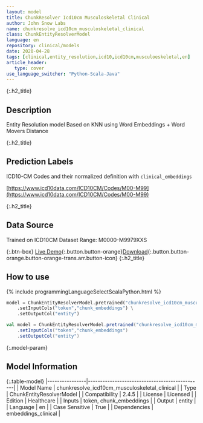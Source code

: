 ```yaml
---
layout: model
title: ChunkResolver Icd10cm Musculoskeletal Clinical
author: John Snow Labs
name: chunkresolve_icd10cm_musculoskeletal_clinical
class: ChunkEntityResolverModel
language: en
repository: clinical/models
date: 2020-04-28
tags: [clinical,entity_resolution,icd10,icd10cm,musculoeskeletal,en]
article_header:
   type: cover
use_language_switcher: "Python-Scala-Java"
---
```


{:.h2_title}
## Description
Entity Resolution model Based on KNN using Word Embeddings + Word Movers Distance  


{:.h2_title}
## Prediction Labels
ICD10-CM Codes and their normalized definition with `clinical_embeddings`

[https://www.icd10data.com/ICD10CM/Codes/M00-M99](https://www.icd10data.com/ICD10CM/Codes/M00-M99)

{:.h2_title}
## Data Source
Trained on ICD10CM Dataset Range: M0000-M9979XXS

{:.btn-box}
[Live Demo](https://demo.johnsnowlabs.com/healthcare/ER_ICD10_CM/){:.button.button-orange}[Download](https://s3.amazonaws.com/auxdata.johnsnowlabs.com/clinical/models/chunkresolve_icd10cm_musculoskeletal_clinical_en_2.4.5_2.4_1588103998999.zip){:.button.button-orange.button-orange-trans.arr.button-icon}
{:.h2_title}
## How to use 
<div class="tabs-box" markdown="1">

{% include programmingLanguageSelectScalaPython.html %}

```python
model = ChunkEntityResolverModel.pretrained("chunkresolve_icd10cm_musculoskeletal_clinical","en","clinical/models") \
	.setInputCols("token","chunk_embeddings") \
	.setOutputCol("entity")
```

```scala
val model = ChunkEntityResolverModel.pretrained("chunkresolve_icd10cm_musculoskeletal_clinical","en","clinical/models")
	.setInputCols("token","chunk_embeddings")
	.setOutputCol("entity")
```
</div>



{:.model-param}
## Model Information

{:.table-model}
|----------------|-----------------------------------------------|
| Model Name     | chunkresolve_icd10cm_musculoskeletal_clinical |
| Type           | ChunkEntityResolverModel                      |
| Compatibility  | 2.4.5                                         |
| License        | Licensed                                      |
| Edition        | Healthcare                                    |
| Inputs         | token, chunk_embeddings                       |
| Output         | entity                                        |
| Language       | en                                            |
| Case Sensitive | True                                          |
| Dependencies   | embeddings_clinical                           |

